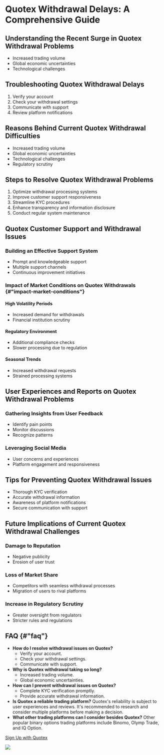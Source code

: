 # Quotex Withdrawal Delays: A Comprehensive Guide

## Understanding the Recent Surge in Quotex Withdrawal Problems

-   Increased trading volume
-   Global economic uncertainties
-   Technological challenges

## Troubleshooting Quotex Withdrawal Delays

1.  Verify your account
2.  Check your withdrawal settings
3.  Communicate with support
4.  Review platform notifications

## Reasons Behind Current Quotex Withdrawal Difficulties

-   Increased trading volume
-   Global economic uncertainties
-   Technological challenges
-   Regulatory scrutiny

## Steps to Resolve Quotex Withdrawal Problems

1.  Optimize withdrawal processing systems
2.  Improve customer support responsiveness
3.  Streamline KYC procedures
4.  Enhance transparency and information disclosure
5.  Conduct regular system maintenance

## Quotex Customer Support and Withdrawal Issues

### Building an Effective Support System

-   Prompt and knowledgeable support
-   Multiple support channels
-   Continuous improvement initiatives

### Impact of Market Conditions on Quotex Withdrawals {#"impact-market-conditions"}

#### High Volatility Periods

-   Increased demand for withdrawals
-   Financial institution scrutiny

#### Regulatory Environment

-   Additional compliance checks
-   Slower processing due to regulation

#### Seasonal Trends

-   Increased withdrawal requests
-   Strained processing systems

## User Experiences and Reports on Quotex Withdrawal Problems

### Gathering Insights from User Feedback

-   Identify pain points
-   Monitor discussions
-   Recognize patterns

### Leveraging Social Media

-   User concerns and experiences
-   Platform engagement and responsiveness

## Tips for Preventing Quotex Withdrawal Issues

-   Thorough KYC verification
-   Accurate withdrawal information
-   Awareness of platform notifications
-   Secure communication with support

## Future Implications of Current Quotex Withdrawal Challenges

### Damage to Reputation

-   Negative publicity
-   Erosion of user trust

### Loss of Market Share

-   Competitors with seamless withdrawal processes
-   Migration of users to rival platforms

### Increase in Regulatory Scrutiny

-   Greater oversight from regulators
-   Stricter rules and regulations

## FAQ {#"faq"}

-   **How do I resolve withdrawal issues on Quotex?**
    -   Verify your account.
    -   Check your withdrawal settings.
    -   Communicate with support.
-   **Why is Quotex withdrawal taking so long?**
    -   Increased trading volume.
    -   Global economic uncertainties.
-   **How can I prevent withdrawal issues on Quotex?**
    -   Complete KYC verification promptly.
    -   Provide accurate withdrawal information.
-   **Is Quotex a reliable trading platform?** Quotex\'s reliability is
    subject to user experiences and reviews. It\'s recommended to
    research and consider multiple platforms before making a decision.
-   **What other trading platforms can I consider besides Quotex?**
    Other popular binary options trading platforms include Binomo, Olymp
    Trade, and IQ Option.

[Sign Up with Quotex](\%22https://traff.sbs/brokerqxsignup\%22)

[![](https://static.quotex.io/files/4_en/300_250.jpg)](https://traff.sbs/brokerqxlid)

